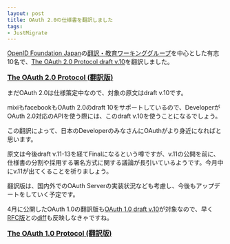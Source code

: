 ```yaml
---
layout: post
title: OAuth 2.0の仕様書を翻訳しました
tags:
- JustMigrate
---
```

<p><a href="http://www.openid.or.jp/">OpenID Foundation Japan</a>の<a href="http://openid-foundation-japan.github.com/">翻訳・教育ワーキンググループ</a>を中心とした有志10名で、<a href="http://tools.ietf.org/html/draft-ietf-oauth-v2-10">The OAuth 2.0 Protocol draft v.10</a>を翻訳しました。</p>
<p><span style="font-size: medium;"><strong><a href="http://openid-foundation-japan.github.com/draft-ietf-oauth-v2.ja.html">The OAuth 2.0 Protocol (翻訳版)</a></strong></span></p>
<p>まだOAuth 2.0は仕様策定中なので、対象の原文はdraft v.10です。</p>
<p>mixiもfacebookもOAuth 2.0のdraft 10をサポートしているので、DeveloperがOAuth 2.0対応のAPIを使う際には、このdraft v.10を使うことになるでしょう。</p>
<p>この翻訳によって、日本のDeveloperのみなさんにOAuthがより身近になればと思います。</p>

<p>原文は今後draft v.11-13を経てFinalになるという噂ですが、v.11の公開を前に、仕様書の分割や採用する署名方式に関する議論が長引いているようです。今月中にv.11が出てくることを祈りましょう。</p>
<p>翻訳版は、国内外でのOAuth Serverの実装状況なども考慮し、今後もアップデートをしていく予定です。</p>
<p>4月に公開したOAuth 1.0の翻訳版も<a href="http://tools.ietf.org/html/draft-hammer-oauth-10">OAuth 1.0 draft v.10</a>が対象なので、早く<a href="http://tools.ietf.org/html/rfc5849">RFC版</a>との<a href="http://tools.ietf.org/rfcdiff?url2=rfc5849">diff</a>も反映しなきゃですね。</p>
<p><span style="font-size: medium;"><strong><a href="http://openid-foundation-japan.github.com/draft-hammer-oauth-10.html">The OAuth 1.0 Protocol (翻訳版)</a></strong></span></p>
